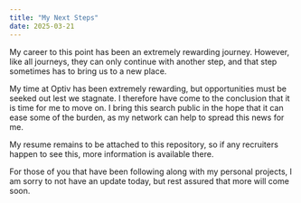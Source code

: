 ```yaml
---
title: "My Next Steps"
date: 2025-03-21
---
```


My career to this point has been an extremely rewarding journey. However, like all journeys, they can only continue with another step, and that step sometimes has to bring us to a new place.

My time at Optiv has been extremely rewarding, but opportunities must be seeked out lest we stagnate.
I therefore have come to the conclusion that it is time for me to move on. I bring this search public in the hope that it can ease some of the burden, as my network can help to spread this news for me.

My resume remains to be attached to this repository, so if any recruiters happen to see this, more information is available there.

For those of you that have been following along with my personal projects, I am sorry to not have an update today, but rest assured that more will come soon.
